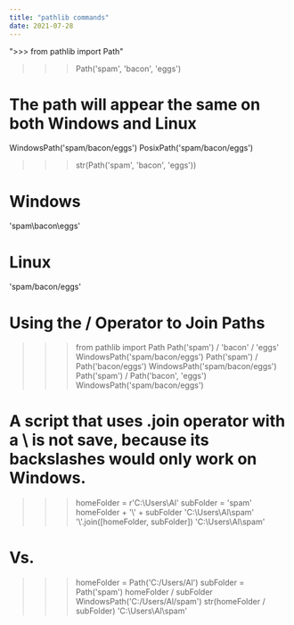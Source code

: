 ```yaml
---
title: "pathlib commands"
date: 2021-07-28
---
```


">>> from pathlib import Path"
>>> Path('spam', 'bacon', 'eggs')

# The path will appear the same on both Windows and Linux
WindowsPath('spam/bacon/eggs')
PosixPath('spam/bacon/eggs')

>>> str(Path('spam', 'bacon', 'eggs'))
# Windows
'spam\\bacon\\eggs'
# Linux
'spam/bacon/eggs'

# Using the / Operator to Join Paths
>>> from pathlib import Path
>>> Path('spam') / 'bacon' / 'eggs'
WindowsPath('spam/bacon/eggs')
>>> Path('spam') / Path('bacon/eggs')
WindowsPath('spam/bacon/eggs')
>>> Path('spam') / Path('bacon', 'eggs')
WindowsPath('spam/bacon/eggs')

# A script that uses .join operator with a \ is not save, because its backslashes would only work on Windows.
>>> homeFolder = r'C:\Users\Al'
>>> subFolder = 'spam'
>>> homeFolder + '\\' + subFolder
'C:\\Users\\Al\\spam'
>>> '\\'.join([homeFolder, subFolder])
'C:\\Users\\Al\\spam'

# Vs.
>>> homeFolder = Path('C:/Users/Al')
>>> subFolder = Path('spam')
>>> homeFolder / subFolder
WindowsPath('C:/Users/Al/spam')
>>> str(homeFolder / subFolder)
'C:\\Users\\Al\\spam'
